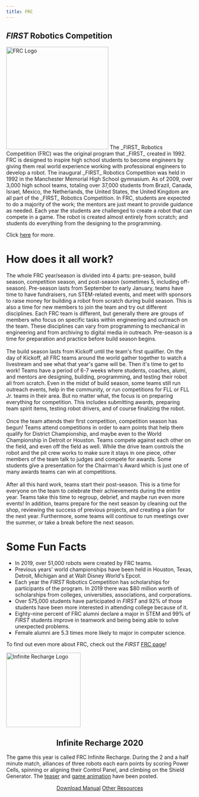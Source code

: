 ```yaml
---
title: FRC
---
```

## _FIRST_ Robotics Competition
<img class="float-left" alt="FRC Logo" style="width:275px;" src="{{ site.url }}/assets/img/FIRST-logos/FRC-logo.png"/>
The _FIRST_ Robotics Competition (FRC) was the original program that _FIRST_ created in 1992. FRC is designed to inspire high school students to become engineers by giving them real world experience working with professional engineers to develop a robot. The inaugural _FIRST_ Robotics Competition was held in 1992 in the Manchester Memorial High School gymnasium. As of 2009, over 3,000 high school teams, totaling over 37,000 students from Brazil, Canada, Israel, Mexico, the Netherlands, the United States, the United Kingdom are all part of the _FIRST_ Robotics Competition. In FRC, students are expected to do a majority of the work; the mentors are just meant to provide guidance as needed. Each year the students are challenged to create a robot that can compete in a game. The robot is created almost entirely from scratch; and students do everything from the designing to the programming.

Click [here](http://www.firstinspires.org/robotics/frc/what-is-first-robotics-competition) for more.

# How does it all work?
The whole FRC year/season is divided into 4 parts: pre-season, build season, competition season, and post-season (sometimes 5, including off-season). Pre-season lasts from September to early January, teams have time to have fundraisers, run STEM-related events, and meet with sponsors to raise money for building a robot from scratch during build season. This is also a time for new members to join the team and try out different disciplines. Each FRC team is different, but generally there are groups of members who focus on specific tasks within engineering and outreach on the team. These disciplines can vary from programming to mechanical in engineering and from archiving to digital media in outreach. Pre-season is a time for preparation and practice before build season begins.
<br />
<br />
The build season lasts from Kickoff until the team's first qualifier. On the day of Kickoff, all FRC teams around the world gather together to watch a livestream and see what that year's game will be. Then it's time to get to work! Teams have a period of 6-7 weeks where students, coaches, alumi, and mentors are designing, building, programming, and testing their robot all from scratch. Even in the midst of build season, some teams still run outreach events, help in the community, or run competitions for FLL or FLL Jr. teams in their area. But no matter what, the focus is on preparing everything for competition. This includes submitting awards, preparing team spirit items, testing robot drivers, and of course finalizing the robot.
<br />
<br />
Once the team attends their first competition, competition season has begun! Teams attend competitions in order to earn points that help them qualify for District Championship, and maybe even to the World Championship in Detroit or Houston. Teams compete against each other on the field, and even off the field as well. While the drive team controls the robot and the pit crew works to make sure it stays in one piece, other members of the team talk to judges and compete for awards. Some students give a presentation for the Chairman's Award which is just one of many awards teams can win at competitions.
<br />
<br />
After all this hard work, teams start their post-season. This is a time for everyone on the team to celebrate their achievements during the entire year. Teams take this time to regroup, debrief, and maybe run even more events! In addition, teams prepare for the next season by cleaning out the shop, reviewing the success of previous projects, and creating a plan for the next year. Furthermore, some teams will continue to run meetings over the summer, or take a break before the next season.

# Some Fun Facts 
- In 2019, over 51,000 robots were created by FRC teams.
- Previous years' world championships have been held in Houston, Texas, Detroit, Michigan and at Walt Disney World's Epcot.
- Each year the _FIRST_ Robotics Competition has scholarships for participants of the program. In 2019 there was $80 million worth of scholarships from colleges, universities, associations, and corporations.
- Over 575,000 students have participated in _FIRST_ and 92% of those students have been more interested in attending college because of it.
- Eighty-nine percent of FRC alumni declare a major in STEM and 99% of _FIRST_ students improve in teamwork and being being able to solve unexpected problems.
- Female alumni are 5.3 times more likely to major in computer science.

To find out even more about FRC, check out the _FIRST_ [FRC page](https://www.firstinspires.org/robotics/frc)!

<div class="info-box light">
  <div id="container1">
    <img id="logo" src="{{ site.url }}/assets/img/FIRST-logos/Infinite-Recharge-logo.png" alt="Infinite Recharge Logo" style="width:200px;"/>
    <div id="container2">
      <h2 style="text-align:center">Infinite Recharge 2020</h2>
      <div style="margin-bottom:15px;">The game this year is called FRC Infinite Recharge. During the 2 and a half minute match, alliances of three robots each earn points by scoring Power Cells, spinning or aligning their Control Panel, and climbing on the Shield Generator. The <a href="https://www.youtube.com/watch?v=1y9PNhVAGmM">teaser</a> and <a href="https://www.youtube.com/watch?v=gmiYWTmFRVE">game animation</a> have been posted.</div>
      <div width="100%" style="text-align:center;margin-top:1em;margin-bottom:1em;">
        <a class="btn" href="https://firstfrc.blob.core.windows.net/frc2020/Manual/2020FRCGameSeasonManual.pdf" target="_blank">Download&nbsp;Manual</a>
        <a class="btn" href="https://www.firstinspires.org/resource-library/frc/competition-manual-qa-system" target="_blank">Other&nbsp;Resources</a>
      </div>
    </div>
  </div>
</div>

